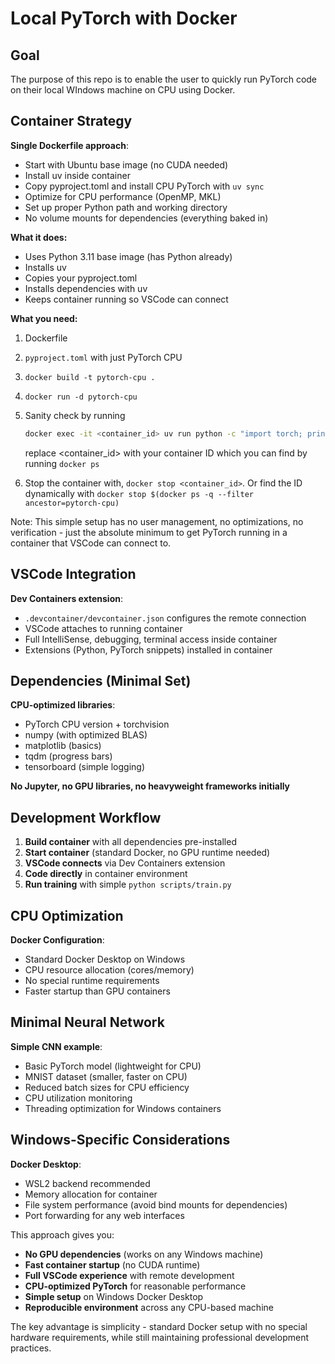 # Local PyTorch with Docker

## Goal

The purpose of this repo is to enable the user to quickly run PyTorch code on their local WIndows machine on CPU using Docker.

## Container Strategy

**Single Dockerfile approach**:

- Start with Ubuntu base image (no CUDA needed)
- Install uv inside container
- Copy pyproject.toml and install CPU PyTorch with `uv sync`
- Optimize for CPU performance (OpenMP, MKL)
- Set up proper Python path and working directory
- No volume mounts for dependencies (everything baked in)

**What it does:**

- Uses Python 3.11 base image (has Python already)
- Installs uv
- Copies your pyproject.toml
- Installs dependencies with uv
- Keeps container running so VSCode can connect

**What you need:**

1. Dockerfile
2. `pyproject.toml` with just PyTorch CPU
3. `docker build -t pytorch-cpu .`
4. `docker run -d pytorch-cpu`
5. Sanity check by running

   ```bash
   docker exec -it <container_id> uv run python -c "import torch; print('PyTorch version:', torch.__version__); x = torch.tensor([1, 2, 3]); print('Tensor:', x); print('Sum:', x.sum().item())"
   ```

   replace <container_id> with your container ID which you can find by running `docker ps`
6. Stop the container with, `docker stop <container_id>`. Or find the ID dynamically with `docker stop $(docker ps -q --filter ancestor=pytorch-cpu)`

Note: This simple setup has no user management, no optimizations, no verification - just the absolute minimum to get PyTorch running in a container that VSCode can connect to.

## VSCode Integration

**Dev Containers extension**:

- `.devcontainer/devcontainer.json` configures the remote connection
- VSCode attaches to running container
- Full IntelliSense, debugging, terminal access inside container
- Extensions (Python, PyTorch snippets) installed in container

## Dependencies (Minimal Set)

**CPU-optimized libraries**:

- PyTorch CPU version + torchvision
- numpy (with optimized BLAS)
- matplotlib (basics)
- tqdm (progress bars)
- tensorboard (simple logging)

**No Jupyter, no GPU libraries, no heavyweight frameworks initially**

## Development Workflow

1. **Build container** with all dependencies pre-installed
2. **Start container** (standard Docker, no GPU runtime needed)
3. **VSCode connects** via Dev Containers extension
4. **Code directly** in container environment
5. **Run training** with simple `python scripts/train.py`

## CPU Optimization

**Docker Configuration**:

- Standard Docker Desktop on Windows
- CPU resource allocation (cores/memory)
- No special runtime requirements
- Faster startup than GPU containers

## Minimal Neural Network

**Simple CNN example**:

- Basic PyTorch model (lightweight for CPU)
- MNIST dataset (smaller, faster on CPU)
- Reduced batch sizes for CPU efficiency
- CPU utilization monitoring
- Threading optimization for Windows containers

## Windows-Specific Considerations

**Docker Desktop**:

- WSL2 backend recommended
- Memory allocation for container
- File system performance (avoid bind mounts for dependencies)
- Port forwarding for any web interfaces

This approach gives you:

- **No GPU dependencies** (works on any Windows machine)
- **Fast container startup** (no CUDA runtime)
- **Full VSCode experience** with remote development
- **CPU-optimized PyTorch** for reasonable performance
- **Simple setup** on Windows Docker Desktop
- **Reproducible environment** across any CPU-based machine

The key advantage is simplicity - standard Docker setup with no special hardware requirements, while still maintaining professional development practices.
